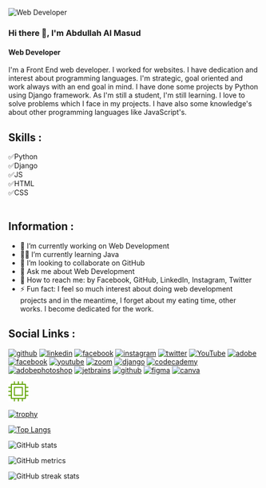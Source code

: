 ![Web Developer](https://media.licdn.com/dms/image/D5616AQEXPhx0-_byvw/profile-displaybackgroundimage-shrink_350_1400/0/1703059464174?e=1708560000&v=beta&t=l739abuIt3XYM2MySLxwmEBfLjURlK85o-zQyzePxmE)

### Hi there 👋, I'm Abdullah Al Masud
#### Web Developer

I'm a Front End web developer. I worked for websites. I have dedication and interest about programming languages.  I'm strategic, goal oriented and work always with an end goal in mind. I have done some projects by Python using Django framework. As I'm still a student, I'm still learning. I love to solve problems which I face in my projects. I have also some knowledge's about other programming languages like JavaScript's. 

## Skills :<br>
✅Python<br>
✅Django<br>
✅JS<br>
✅HTML<br>
✅CSS<br>
<br>
## Information :<br>
- 🔭 I’m currently working on Web Development 
- 🧑‍💻 I’m currently learning Java 
- 👯 I’m looking to collaborate on GitHub 
- 💬 Ask me about Web Development 
- 🤙 How to reach me: by Facebook, GitHub, LinkedIn, Instagram, Twitter 
- ⚡ Fun fact: I feel so much interest about doing web development projects and in the meantime, I forget about my eating time, other works. I become dedicated for the work. <br>

## Social Links : <br>

[<img src='https://cdn.jsdelivr.net/npm/simple-icons@3.0.1/icons/github.svg' alt='github' height='40'>](https://github.com/abdullah21079)  [<img src='https://cdn.jsdelivr.net/npm/simple-icons@3.0.1/icons/linkedin.svg' alt='linkedin' height='40'>](https://www.linkedin.com/in/abdullah-al-masud-085a25298/)  [<img src='https://cdn.jsdelivr.net/npm/simple-icons@3.0.1/icons/facebook.svg' alt='facebook' height='40'>](https://www.facebook.com/abdullah.almasud.737448)  [<img src='https://cdn.jsdelivr.net/npm/simple-icons@3.0.1/icons/instagram.svg' alt='instagram' height='40'>](https://www.instagram.com/abd210789/)  [<img src='https://cdn.jsdelivr.net/npm/simple-icons@3.0.1/icons/twitter.svg' alt='twitter' height='40'>](https://twitter.com/https://twitter.com/Abdullahal21079)  [<img src='https://cdn.jsdelivr.net/npm/simple-icons@3.0.1/icons/youtube.svg' alt='YouTube' height='40'>](https://www.youtube.com/channel/@duogamersat9712)  [<img src='https://cdn.jsdelivr.net/npm/simple-icons@3.0.1/icons/adobe.svg' alt='adobe' height='40'>](https://account.adobe.com/profile)  [<img src='https://cdn.jsdelivr.net/npm/simple-icons@3.0.1/icons/facebook.svg' alt='facebook' height='40'>](https://www.facebook.com/abdullah.almasud.737448/)  [<img src='https://cdn.jsdelivr.net/npm/simple-icons@3.0.1/icons/youtube.svg' alt='youtube' height='40'>](https://www.youtube.com/channel/UCpr0oPQqmArXtRFi1xbwBAA)  [<img src='https://cdn.jsdelivr.net/npm/simple-icons@3.0.1/icons/zoom.svg' alt='zoom' height='40'>](https://us04web.zoom.us/profile)  [<img src='https://cdn.jsdelivr.net/npm/simple-icons@3.0.1/icons/django.svg' alt='django' height='40'>](https://www.djangoproject.com/)  [<img src='https://cdn.jsdelivr.net/npm/simple-icons@3.0.1/icons/codecademy.svg' alt='codecademy' height='40'>](https://www.codecademy.com/profiles/abdullah2107)  [<img src='https://cdn.jsdelivr.net/npm/simple-icons@3.0.1/icons/adobephotoshop.svg' alt='adobephotoshop' height='40'>](https://account.adobe.com/profile)  [<img src='https://cdn.jsdelivr.net/npm/simple-icons@3.0.1/icons/jetbrains.svg' alt='jetbrains' height='40'>](https://account.jetbrains.com/profile-details)  [<img src='https://cdn.jsdelivr.net/npm/simple-icons@3.0.1/icons/github.svg' alt='github' height='40'>](https://github.com/abdullah21079)  [<img src='https://cdn.jsdelivr.net/npm/simple-icons@3.0.1/icons/figma.svg' alt='figma' height='40'>](https://www.figma.com/file/DE0c64bbv0lQuHdyryE4Vz/Figma-basics?type=design&node-id=1669-162202&mode=design&t=A2D02AMBjIiuKHlQ-0)  [<img src='https://cdn.jsdelivr.net/npm/simple-icons@3.0.1/icons/canva.svg' alt='canva' height='40'>](https://www.canva.com/settings/your-account)

<a href='https://docs.github.com/en/developers'><img src='https://raw.githubusercontent.com/acervenky/animated-github-badges/master/assets/devbadge.gif' width='40' height='40'></a> 

[![trophy](https://github-profile-trophy.vercel.app/?username=abdullah21079)](https://github.com/ryo-ma/github-profile-trophy)

[![Top Langs](https://github-readme-stats.vercel.app/api/top-langs/?username=abdullah21079)](https://github.com/anuraghazra/github-readme-stats)

![GitHub stats](https://github-readme-stats.vercel.app/api?username=abdullah21079&show_icons=true)  

![GitHub metrics](https://metrics.lecoq.io/abdullah21079)  

![GitHub streak stats](https://streak-stats.demolab.com/?user=abdullah21079)  

